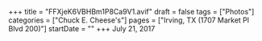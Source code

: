 +++
title = "FFXjeK6VBHBm1P8Ca9V1.avif"
draft = false
tags = ["Photos"]
categories = ["Chuck E. Cheese's"]
pages = ["Irving, TX (1707 Market Pl Blvd 200)"]
startDate = ""
+++
July 21, 2017
